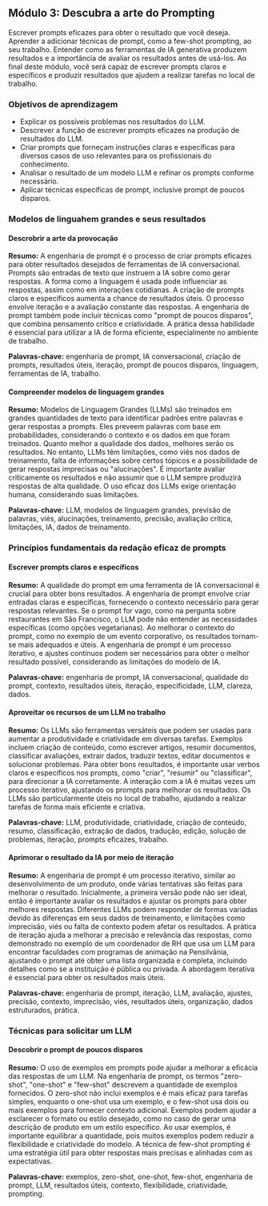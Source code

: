## Módulo 3: Descubra a arte do Prompting
Escrever prompts eficazes para obter o resultado que você deseja. Aprender a adicionar técnicas de prompt, como a few-shot prompting, ao seu trabalho. Entender como as ferramentas de IA generativa produzem resultados e a importância de avaliar os resultados antes de usá-los. Ao final deste módulo, você será capaz de escrever prompts claros e específicos e produzir resultados que ajudem a realizar tarefas no local de trabalho.

### Objetivos de aprendizagem
- Explicar os possíveis problemas nos resultados do LLM.
- Descrever a função de escrever prompts eficazes na produção de resultados do LLM.
- Criar prompts que forneçam instruções claras e específicas para diversos casos de uso relevantes para os profissionais do conhecimento.
- Analisar o resultado de um modelo LLM e refinar os prompts conforme necessário.
- Aplicar técnicas específicas de prompt, inclusive prompt de poucos disparos.

### Modelos de linguahem grandes e seus resultados
#### Descrobrir a arte da provocação
**Resumo:**
A engenharia de prompt é o processo de criar prompts eficazes para obter resultados desejados de ferramentas de IA conversacional. Prompts são entradas de texto que instruem a IA sobre como gerar respostas. A forma como a linguagem é usada pode influenciar as respostas, assim como em interações cotidianas. A criação de prompts claros e específicos aumenta a chance de resultados úteis. O processo envolve iteração e a avaliação constante das respostas. A engenharia de prompt também pode incluir técnicas como "prompt de poucos disparos", que combina pensamento crítico e criatividade. A prática dessa habilidade é essencial para utilizar a IA de forma eficiente, especialmente no ambiente de trabalho.

**Palavras-chave:**
engenharia de prompt, IA conversacional, criação de prompts, resultados úteis, iteração, prompt de poucos disparos, linguagem, ferramentas de IA, trabalho.

#### Compreender modelos de linguagem grandes
**Resumo:**
Modelos de Linguagem Grandes (LLMs) são treinados em grandes quantidades de texto para identificar padrões entre palavras e gerar respostas a prompts. Eles preveem palavras com base em probabilidades, considerando o contexto e os dados em que foram treinados. Quanto melhor a qualidade dos dados, melhores serão os resultados. No entanto, LLMs têm limitações, como viés nos dados de treinamento, falta de informações sobre certos tópicos e a possibilidade de gerar respostas imprecisas ou "alucinações". É importante avaliar criticamente os resultados e não assumir que o LLM sempre produzirá respostas de alta qualidade. O uso eficaz dos LLMs exige orientação humana, considerando suas limitações.

**Palavras-chave:**
LLM, modelos de linguagem grandes, previsão de palavras, viés, alucinações, treinamento, precisão, avaliação crítica, limitações, IA, dados de treinamento.

### Princípios fundamentais da redação eficaz de prompts
#### Escrever prompts claros e específicos
**Resumo:**
A qualidade do prompt em uma ferramenta de IA conversacional é crucial para obter bons resultados. A engenharia de prompt envolve criar entradas claras e específicas, fornecendo o contexto necessário para gerar respostas relevantes. Se o prompt for vago, como na pergunta sobre restaurantes em São Francisco, o LLM pode não entender as necessidades específicas (como opções vegetarianas). Ao melhorar o contexto do prompt, como no exemplo de um evento corporativo, os resultados tornam-se mais adequados e úteis. A engenharia de prompt é um processo iterativo, e ajustes contínuos podem ser necessários para obter o melhor resultado possível, considerando as limitações do modelo de IA.

**Palavras-chave:**
engenharia de prompt, IA conversacional, qualidade do prompt, contexto, resultados úteis, iteração, especificidade, LLM, clareza, dados.

#### Aproveitar os recursos de um LLM no trabalho
**Resumo:**
Os LLMs são ferramentas versáteis que podem ser usadas para aumentar a produtividade e criatividade em diversas tarefas. Exemplos incluem criação de conteúdo, como escrever artigos, resumir documentos, classificar avaliações, extrair dados, traduzir textos, editar documentos e solucionar problemas. Para obter bons resultados, é importante usar verbos claros e específicos nos prompts, como "criar", "resumir" ou "classificar", para direcionar a IA corretamente. A interação com a IA é muitas vezes um processo iterativo, ajustando os prompts para melhorar os resultados. Os LLMs são particularmente úteis no local de trabalho, ajudando a realizar tarefas de forma mais eficiente e criativa.

**Palavras-chave:**
LLM, produtividade, criatividade, criação de conteúdo, resumo, classificação, extração de dados, tradução, edição, solução de problemas, iteração, prompts eficazes, trabalho.

#### Aprimorar o resultado da IA por meio de iteração

**Resumo:**
A engenharia de prompt é um processo iterativo, similar ao desenvolvimento de um produto, onde várias tentativas são feitas para melhorar o resultado. Inicialmente, a primeira versão pode não ser ideal, então é importante avaliar os resultados e ajustar os prompts para obter melhores respostas. Diferentes LLMs podem responder de formas variadas devido às diferenças em seus dados de treinamento, e limitações como imprecisão, viés ou falta de contexto podem afetar os resultados. A prática de iteração ajuda a melhorar a precisão e relevância das respostas, como demonstrado no exemplo de um coordenador de RH que usa um LLM para encontrar faculdades com programas de animação na Pensilvânia, ajustando o prompt até obter uma lista organizada e completa, incluindo detalhes como se a instituição é pública ou privada. A abordagem iterativa é essencial para obter os resultados mais úteis.

**Palavras-chave:**
engenharia de prompt, iteração, LLM, avaliação, ajustes, precisão, contexto, imprecisão, viés, resultados úteis, organização, dados estruturados, prática.

### Técnicas para solicitar um LLM
#### Descobrir o prompt de poucos disparos
**Resumo:**
O uso de exemplos em prompts pode ajudar a melhorar a eficácia das respostas de um LLM. Na engenharia de prompt, os termos "zero-shot", "one-shot" e "few-shot" descrevem a quantidade de exemplos fornecidos. O zero-shot não inclui exemplos e é mais eficaz para tarefas simples, enquanto o one-shot usa um exemplo, e o few-shot usa dois ou mais exemplos para fornecer contexto adicional. Exemplos podem ajudar a esclarecer o formato ou estilo desejado, como no caso de gerar uma descrição de produto em um estilo específico. Ao usar exemplos, é importante equilibrar a quantidade, pois muitos exemplos podem reduzir a flexibilidade e criatividade do modelo. A técnica de few-shot prompting é uma estratégia útil para obter respostas mais precisas e alinhadas com as expectativas.

**Palavras-chave:**
exemplos, zero-shot, one-shot, few-shot, engenharia de prompt, LLM, resultados úteis, contexto, flexibilidade, criatividade, prompting.
